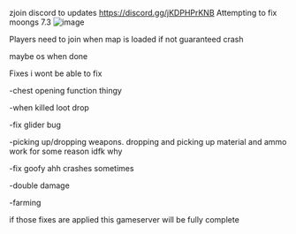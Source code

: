 zjoin discord to updates https://discord.gg/jKDPHPrKNB
Attempting to fix moongs 7.3 ![image](https://github.com/UniversaMp/attemp-to-fix-Old-MoonGS/assets/111585697/c1bf6a02-2a6a-4a02-8dc3-33e62a4dd7b9)


Players need to join when map is loaded if not guaranteed crash

maybe os when done

Fixes i wont be able to fix

-chest opening function thingy

-when killed loot drop

-fix glider bug

-picking up/dropping weapons. dropping and picking up material and ammo work for some reason idfk why

-fix goofy ahh crashes sometimes

-double damage

-farming

if those fixes are applied this gameserver will be fully complete 
